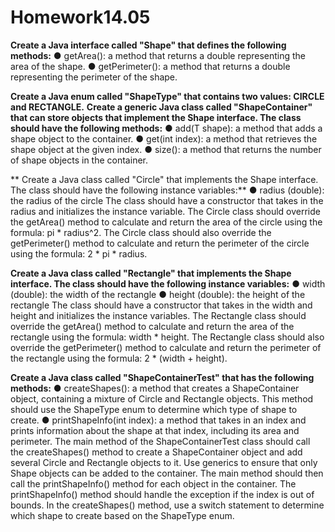 # Homework14.05

**Create a Java interface called "Shape" that defines the following methods:**
●
getArea(): a method that returns a double representing the area of the shape.
● getPerimeter(): a method that returns a double representing the perimeter of the shape.

**Create a Java enum called "ShapeType" that contains two values: CIRCLE and RECTANGLE.**
**Create a generic Java class called "ShapeContainer<T extends Shape>" that can store objects that implement the Shape interface. The class should have the following methods:**
● add(T shape): a method that adds a shape object to the container.
● get(int index): a method that retrieves the shape object at the given index.
● size(): a method that returns the number of shape objects in the container.
 
** Create a Java class called "Circle" that implements the Shape interface. The class should have the following instance variables:**
● radius (double): the radius of the circle
The class should have a constructor that takes in the radius and initializes the instance variable.
The Circle class should override the getArea() method to calculate and return the area of the circle using the formula: pi * radius^2.
The Circle class should also override the getPerimeter() method to calculate and return the perimeter of the circle using the formula: 2 * pi * radius.

 **Create a Java class called "Rectangle" that implements the Shape interface. The class should have the following instance variables:**
● width (double): the width of the rectangle
● height (double): the height of the rectangle
The class should have a constructor that takes in the width and height and initializes the instance variables.
The Rectangle class should override the getArea() method to calculate and return the area of the rectangle using the formula: width * height.
The Rectangle class should also override the getPerimeter() method to calculate and return the perimeter of the rectangle using the formula: 2 * (width + height).

 **Create a Java class called "ShapeContainerTest" that has the following methods:**
● createShapes(): a method that creates a ShapeContainer object, containing a mixture of Circle and Rectangle objects. This method should use the ShapeType enum to determine which type of shape to create.
● printShapeInfo(int index): a method that takes in an index and prints information about the shape at that index, including its area and perimeter.
The main method of the ShapeContainerTest class should call the createShapes() method to create a ShapeContainer object and add several Circle and Rectangle objects to it. Use generics to ensure that only Shape objects can be added to the container. The main method should then call the printShapeInfo() method for each object in the container. The printShapeInfo() method should handle the exception if the index is out of bounds.
In the createShapes() method, use a switch statement to determine which shape to create based on the ShapeType enum.
